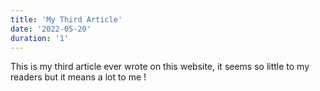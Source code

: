 ```yaml
---
title: 'My Third Article'
date: '2022-05-20'
duration: '1'
---
```


This is my third article ever wrote on this website, it seems so little to my readers but it means a lot to me !
